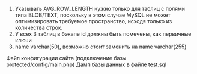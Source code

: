 1. Указывать AVG_ROW_LENGTH нужно только для таблиц с полями типа BLOB/TEXT, поскольку в этом случае MySQL не может оптимизировать требуемое пространство, исходя только из количества строк. 
2. У всех 3 таблиц в бэкапе id должны быть помечены, как первичные ключи
3. name varchar(50), возможно стоит заменить на name varchar(255)

Файл конфигурации сайта (подключение базы protected/config/main.php)
Дамп базы данных в файле test.sql
